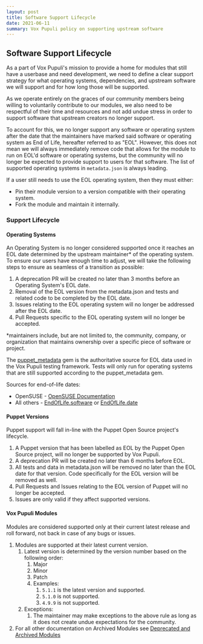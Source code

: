 ```yaml
---
layout: post
title: Software Support Lifecycle
date: 2021-06-11
summary: Vox Pupuli policy on supporting upstream software
---
```


## Software Support Lifecycle

As a part of Vox Pupuli's mission to provide a home for modules that still have a userbase and need development, we need to define a clear support strategy for what operating systems, dependencies, and upstream software we will support and for how long those will be supported.

As we operate entirely on the graces of our community members being willing to voluntarily contribute to our modules, we also need to be respectful of their time and resources and not add undue stress in order to support software that upstream creators no longer support.

To account for this, we no longer support any software or operating system after the date that the maintainers have marked said software or operating system as End of Life, hereafter referred to as "EOL". However, this does not mean we will always immediately remove code that allows for the module to run on EOL'd software or operating systems, but the community will no longer be expected to provide support to users for that software. The list of supported operating systems in `metadata.json` is always leading.

If a user still needs to use the EOL operating system, then they must either:

* Pin their module version to a version compatible with their operating system.
* Fork the module and maintain it internally.

### Support Lifecycle

#### Operating Systems

An Operating System is no longer considered supported once it reaches an EOL date determined by the upstream maintainer* of the operating system. To ensure our users have enough time to adjust, we will take the following steps to ensure as seamless of a transition as possible:

1. A deprecation PR will be created no later than 3 months before an Operating System's EOL date.
2. Removal of the EOL version from the metadata.json and tests and related code to be completed by the EOL date.
3. Issues relating to the EOL operating system will no longer be addressed after the EOL date.
4. Pull Requests specific to the EOL operating system will no longer be accepted.

*maintainers include, but are not limited to, the community, company, or organization that maintains ownership over a specific piece of software or project.

The [puppet_metadata](https://github.com/voxpupuli/puppet_metadata/) gem is the authoritative source for EOL data used in the Vox Pupuli testing framework.
Tests will only run for operating systems that are still supported according to the puppet_metadata gem.

Sources for end-of-life dates:

* OpenSUSE - [OpenSUSE Documentation](https://en.opensuse.org/Lifetime)
* All others - [EndOfLife.software](https://endoflife.software/operating-systems) or [EndOfLife.date](https://endoflife.date/tags/os)

#### Puppet Versions

Puppet support will fall in-line with the Puppet Open Source project's lifecycle.

1. A Puppet version that has been labelled as EOL by the Puppet Open Source project, will no longer be supported by Vox Pupuli.
2. A deprecation PR will be created no later than 6 months before EOL.
3. All tests and data in metadata.json will be removed no later than the EOL date for that version. Code specifically for the EOL version will be removed as well.
4. Pull Requests and Issues relating to the EOL version of Puppet will no longer be accepted.
5. Issues are only valid if they affect supported versions.

#### Vox Pupuli Modules

Modules are considered supported only at their current latest release and roll forward, not back in case of any bugs or issues.

1. Modules are supported at their latest current version.
    1. Latest version is determined by the version number based on the following order:
        1. Major
        2. Minor
        3. Patch
        4. Examples:
            1. `5.1.1` is the latest version and supported.
            2. `5.1.0` is not supported.
            3. `4.9.9` is not supported.
    2. Exceptions:
        1. The maintainer may make exceptions to the above rule as long as it does not create undue expectations for the community.
2. For all other documentation on Archived Modules see [Deprecated and Archived Modules](https://voxpupuli.org/docs/deprecated_and_archived_modules/)
